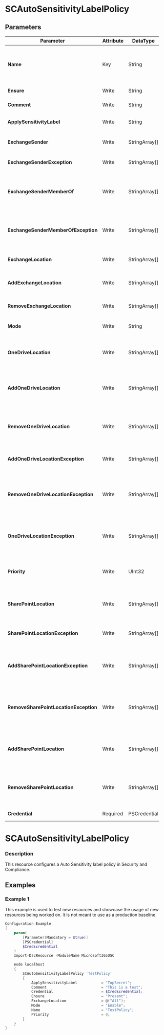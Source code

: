 ﻿# SCAutoSensitivityLabelPolicy

## Parameters

| Parameter | Attribute | DataType | Description | Allowed Values |
| --- | --- | --- | --- | --- |
| **Name** | Key | String | The Name parameter specifies the unique name for the sensitivity label. The maximum length is 64 characters. If the value contains spaces, enclose the value in quotation marks. ||
| **Ensure** | Write | String | Specify if this label policy should exist or not. |Present, Absent|
| **Comment** | Write | String | The Comment parameter specifies an optional comment. ||
| **ApplySensitivityLabel** | Write | String | The ApplySensitivityLabel parameter specifies the label to use for the auto label policy. ||
| **ExchangeSender** | Write | StringArray[] | The ExchangeSender parameter specifies which senders to include in the policy. ||
| **ExchangeSenderException** | Write | StringArray[] | The ExchangeSenderException parameter specifies which senders to exclude in the policy. ||
| **ExchangeSenderMemberOf** | Write | StringArray[] | The ExchangeSenderMemberOf parameter specifies the distribution groups, mail-enabled security groups, or dynamic distribution groups to include in the auto-labeling policy. ||
| **ExchangeSenderMemberOfException** | Write | StringArray[] | he ExchangeSenderMemberOf parameter specifies the distribution groups, mail-enabled security groups, or dynamic distribution groups to exclude from the auto-labeling policy. ||
| **ExchangeLocation** | Write | StringArray[] | The ExchangeSender parameter specifies which senders to include in the policy. ||
| **AddExchangeLocation** | Write | StringArray[] | This AddExchangeLocation parameter specifies new Exchange locations to be added to the policy without affecting the existing ones. ||
| **RemoveExchangeLocation** | Write | StringArray[] | The RemoveExchangeLocation parameter removes locations on Exchange from the policy. ||
| **Mode** | Write | String | The Mode parameter specifies the action and notification level of the auto-labeling policy. |Enable, Disable, TestWithNotifications, TestWithoutNotifications|
| **OneDriveLocation** | Write | StringArray[] | The OneDriveLocation parameter specifies the OneDrive for Business sites to include. You identify the site by its URL value, or you can use the value. ||
| **AddOneDriveLocation** | Write | StringArray[] | The AddOneDriveLocation parameter specifies the OneDrive for Business sites to add to the list of included sites when you aren't using the value All for the OneDriveLocation parameter. ||
| **RemoveOneDriveLocation** | Write | StringArray[] | The RemoveOneDriveLocation parameter specifies the OneDrive for Business sites to remove from the list of included sites when you aren't using the value All for the OneDriveLocation parameter. ||
| **AddOneDriveLocationException** | Write | StringArray[] | This parameter specifies the OneDrive for Business sites to exclude when you use the value All for the OneDriveLocation parameter. ||
| **RemoveOneDriveLocationException** | Write | StringArray[] | This RemoveOneDriveLocationException parameter specifies the OneDrive for Business sites to remove from the list of excluded sites when you use the value All for the OneDriveLocation parameter. ||
| **OneDriveLocationException** | Write | StringArray[] | The AddOneDriveLocationException parameter specifies the OneDrive for Business sites to add to the list of excluded sites when you use the value All for the OneDriveLocation parameter. ||
| **Priority** | Write | UInt32 | The Priority parameter specifies the priority of the policy. The highest priority policy will take action over lower priority policies if two policies are applicable for a file. ||
| **SharePointLocation** | Write | StringArray[] | The SharePointLocation parameter specifies the SharePoint Online sites to include. You identify the site by its URL value, or you can use the value All to include all sites. ||
| **SharePointLocationException** | Write | StringArray[] | This parameter specifies the SharePoint Online sites to exclude when you use the value All for the SharePointLocation parameter. ||
| **AddSharePointLocationException** | Write | StringArray[] | The AddSharePointLocation parameter specifies the SharePoint Online sites to add to the list of included sites when you aren't using the value All for the SharePointLocation parameter. ||
| **RemoveSharePointLocationException** | Write | StringArray[] | The RemoveSharePointLocationException parameter specifies the SharePoint Online sites to remove from the list of excluded sites when you use the value All for the SharePointLocation parameter. ||
| **AddSharePointLocation** | Write | StringArray[] | The AddSharePointLocation parameter specifies the SharePoint Online sites to add to the list of included sites when you aren't using the value All for the SharePointLocation parameter. ||
| **RemoveSharePointLocation** | Write | StringArray[] | The RemoveSharePointLocation parameter specifies the SharePoint Online sites to remove from the list of included sites when you aren't using the value All for the SharePointLocation parameter. ||
| **Credential** | Required | PSCredential | Credentials of the Exchange Global Admin ||

# SCAutoSensitivityLabelPolicy

### Description

This resource configures a Auto Sensitivity label policy in Security and Compliance.

## Examples

### Example 1

This example is used to test new resources and showcase the usage of new resources being worked on.
It is not meant to use as a production baseline.

```powershell
Configuration Example
{
    param(
        [Parameter(Mandatory = $true)]
        [PSCredential]
        $Credscredential
    )
    Import-DscResource -ModuleName Microsoft365DSC

    node localhost
    {
        SCAutoSensitivityLabelPolicy 'TestPolicy'
        {
            ApplySensitivityLabel           = "TopSecret";
            Comment                         = "This is a test";
            Credential                      = $Credscredential;
            Ensure                          = "Present";
            ExchangeLocation                = @("All");
            Mode                            = "Enable";
            Name                            = "TestPolicy";
            Priority                        = 0;
        }
    }
}
```

